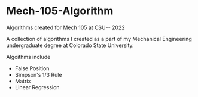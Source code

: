 # Mech-105-Algorithm
Algorithms created for Mech 105 at CSU-- 2022


A collection of algorithms I created as a part of my Mechanical Engineering undergraduate degree at Colorado State University. 

Algoithms include 
* False Position
* Simpson's 1/3 Rule
* Matrix
* Linear Regression
